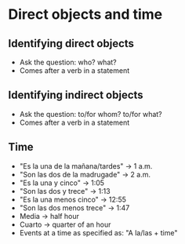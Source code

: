 # Direct objects and time

## Identifying direct objects

- Ask the question: who? what?
- Comes after a verb in a statement

## Identifying indirect objects

- Ask the question: to/for whom? to/for what?
- Comes after a verb in a statement

## Time

- "Es la una de la mañana/tardes" -> 1 a.m.
- "Son las dos de la madrugade" -> 2 a.m.
- "Es la una y cinco" -> 1:05
- "Son las dos y trece" -> 1:13
- "Es la una menos cinco" -> 12:55
- "Son las dos menos trece" -> 1:47
- Media -> half hour
- Cuarto -> quarter of an hour
- Events at a time as specified as: "A la/las + time"